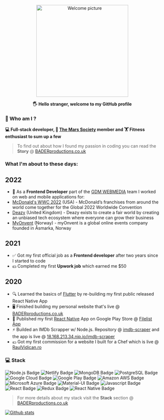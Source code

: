 <p align="center">
 <img width="300px" src="https://i.epvpimg.com/RCkibab.png" align="center" alt="Welcome picture" />
 <p align="center"><b>🖐  Hello stranger, welcome to my GitHub profile</b></p>
</p>

### 👦  Who am I ?

**💻 Full-stack developer, 🚀 [The Mars Society](https://www.marssociety.org/) member and 🏋 Fitness enthusiast to sum up a few**
> To find out about how I found my passion in coding you can read the **Story** @ [BADERproductions.co.uk](https://baderproductions.co.uk)

### What I'm about to these days:
## 2022
- 🌱 As a **Frontend Developer** part of the [GDM WEBMEDIA](https://www.linkedin.com/company/gdm-webmedia) team I worked on web and mobile applications for:
- [McDonald's WWC 2022](https://corporate.mcdonalds.com/corpmcd/home.html) (USA) - McDonald’s franchises from around the world come together for the Global 2022 Worldwide Convention
- [Deazy](https://www.deazy.com) (United Kingdom) - Deazy exists to create a fair world by creating an unbiased tech ecosystem where everyone can grow their business
- [MyOnvent](https://myonvent.com) (Norway) - myOnvent is a global online events company founded in Åsmarka, Norway

## 2021
- ✅  Got my first official job as a **Frontend developer** after two years since I started to code
- 💵  Completed my first **Upwork job** which earned me $50
## 2020
- 🔍  Learned the basics of [Flutter](https://flutter.dev) by re-building my first public released React Native App
- 🖥  Finished building my personal website that's live @ [BADERproductions.co.uk](https://baderproductions.co.uk)
- 📱  Published my first [React Native](https://reactnative.dev) App on Google Play Store @ [Filelist App](https://play.google.com/store/apps/details?id=com.baderproductions.fl)
- ⚡  Builded an IMDb Scrapper w/ Node.js. Repository @ [imdb-scraper](https://github.com/baderproductions/imdb-scraper) and the app is live @ [18.168.213.34.nip.io/imdb-scraper](https://18.168.213.34.nip.io/imdb-scraper)
- 💶  Got my first commission for a website I built for a Chef which is live @ [RaulVidican.ro](https://raulvidican.ro/)

### 💻  Stack

<img src="https://img.shields.io/badge/node.js%20-%23239120.svg?&style=for-the-badge&logo=node.js&logoColor=white" alt="Node.js Badge" /> <img src="https://img.shields.io/badge/netlify%20-20b2aa.svg?&style=for-the-badge&logo=netlify&logoColor=white" alt="Netlify Badge" /> <img src="https://img.shields.io/badge/MongoDB-%234ea94b.svg?&style=for-the-badge&logo=mongodb&logoColor=white" alt="MongoDB Badge" /> <img src="https://img.shields.io/badge/postgres-%23316192.svg?&style=for-the-badge&logo=postgresql&logoColor=white" alt="PostgreSQL Badge" /> <img src="https://img.shields.io/badge/Google%20Cloud%20Platform-%23ff4040?logo=google-cloud&logoColor=white&style=for-the-badge" alt="Google Cloud Badge" /> <img src="https://img.shields.io/badge/Google%20Play-414141?logo=google-play&logoColor=white&style=for-the-badge" alt="Google Play Badge" /> <img src="https://img.shields.io/badge/Amazon%20AWS-%23232F3E?logo=amazon-aws&logoColor=white&style=for-the-badge" alt="Amazon AWS Badge" /> <img src="https://img.shields.io/badge/Microsoft%20Azure-4ca3dd?logo=microsoft-azure&logoColor=white&style=for-the-badge" alt="Microsoft Azure Badge" /> <img src="https://img.shields.io/badge/material%20ui%20-%230081CB.svg?&style=for-the-badge&logo=material-ui&logoColor=white" alt="Material-UI Badge" /> <img src="https://img.shields.io/badge/javascript-%23F7DF1E.svg?&style=for-the-badge&logo=javascript&logoColor=black" alt="Javascript Badge" /> <img src="https://img.shields.io/badge/react%20-%2320232a.svg?&style=for-the-badge&logo=react&logoColor=%2361DAFB" alt="React Badge" /> <img src="https://img.shields.io/badge/redux%20-%23593d88.svg?&style=for-the-badge&logo=redux&logoColor=white" alt="Redux Badge" /> <img src="https://img.shields.io/badge/react_native%20-%23000000.svg?&style=for-the-badge&logo=react&logoColor=%2361DAFB" alt="React Native Badge" />
> For more details about my stack visit the **Stack** section @ [BADERproductions.co.uk](https://baderproductions.co.uk)

[![Github stats](https://github-readme-stats.vercel.app/api?username=baderproductions&hide=prs,issues&show_icons=true&theme=gruvbox)](https://github.com/baderproductions)
